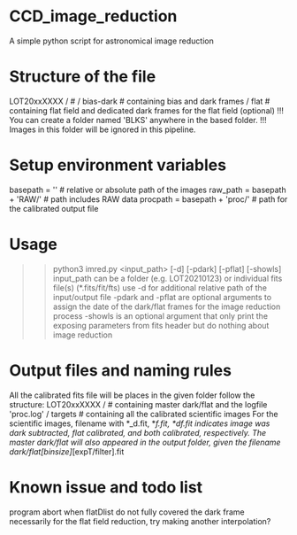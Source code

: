 # CCD_image_reduction
A simple python script for astronomical image reduction

# Structure of the file
LOT20xxXXXX /             # 
            / bias-dark   # containing bias and dark frames
            / flat        # containing flat field and dedicated dark frames for the flat field (optional)
!!! You can create a folder named 'BLKS' anywhere in the based folder. 
!!! Images in this folder will be ignored in this pipeline. 

# Setup environment variables
basepath = ''			            # relative or absolute path of the images
raw_path = basepath + 'RAW/'	# path includes RAW data
procpath = basepath + 'proc/'	# path for the calibrated output file

# Usage
  >> python3 imred.py <input_path> [-d] [-pdark] [-pflat] [-showls]
     input_path can be a folder (e.g. LOT20210123) or individual fits file(s) (*.fits/fit/fts)
     use -d for additional relative path of the input/output file
     -pdark and -pflat are optional arguments to assign the date of the dark/flat frames for the image reduction process
     -showls is an optional argument that only print the exposing parameters from fits header but do nothing about image reduction

# Output files and naming rules
All the calibrated fits file will be places in the given folder follow the structure:
LOT20xxXXXX /             # containing master dark/flat and the logfile 'proc.log'
            / targets     # containing all the calibrated scientific images
For the scientific images, filename with *_d.fit, *_f.fit, *_df.fit indicates image was dark subtracted, flat calibrated, and both calibrated, respectively. The master dark/flat will also appeared in the output folder, given the filename dark/flat_[binsize]_[expT/filter].fit

# Known issue and todo list
program abort when flatDlist do not fully covered the dark frame necessarily for the flat field reduction, try making another interpolation?
